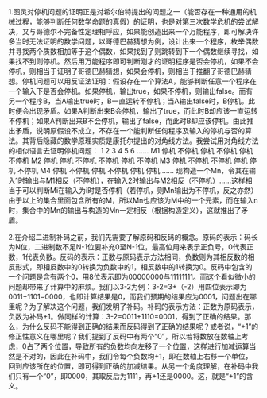 1.图灵对停机问题的证明正是对希尔伯特提出的问题之一（能否存在一种通用的机械过程，能够判断任何数学命题的真假）的证明，也是对第三次数学危机的尝试解决，又与哥德尔不完备性定理相呼应，如果能创造出来一个万能程序，即可解决许多当时无法证明的数学问题，以哥德巴赫猜想为例，设计出来一个程序，枚举偶数并寻找两个质数相加等于这个偶数，如果找到了则跳转到下一个偶数继续寻找，如果找不到则停机。然后用万能程序即可判断刚才的证明程序是否会停机，如果不会停机，则相当于证明了哥德巴赫猜想，如果会停机，则相当于推翻了哥德巴赫猜想。停机问题可以用反证法证明：假设存在一个算法A，能够判断任意一个程序在一个输入下是否会停机。如果停机，输出true，如果不停机，则输出false。而有另一个程序B，当A输出true时，B一直运转不停机；当A输出false时，B停机。此时便会出现矛盾。如果A判断出来B会停机，输出了true，而此时B却应该一直运转不停机；如果A判断出来B不会停机，输出了false，而此时B却应该停机。由此推出矛盾，说明原假设不成立，不存在一个能判断任何程序及输入的停机与否的算法。其背后隐藏的数学原理实质是康托尔提出的对角线方法。我尝试用对角线方法的相似语言去证明停机问题：
    1     2     3     4     5     6 ……
M1 停机 不停机  停机 不停机  停机 不停机
M2 停机  停机  不停机 不停机  停机 不停机
M3 停机 不停机 不停机 停机   停机 不停机
M4 停机 不停机  停机 不停机  停机  停机
……
现构造一个Mn，令其在输入1时输出与M1相反（不停机），在输入2时输出与M2相反（不停机）……这样相当于可以判断Mi在输入为i时是否停机（若停机，则Mn输出为不停机，反之亦然）由于以上的集合里面包含所有的M，所以Mn也应该为M中的一个元素，而在输入n时，集合中的Mn的输出与构造的Mn一定相反（根据构造定义），这就推出了矛盾。

2.在介绍二进制补码之前，我们先需要了解原码和反码的概念。原码的表示：码长为N位，二进制数不足N-1位要补充0至N-1位，最高位用来表示正负号，0代表正数，1代表负数。反码的表示：正数与原码表示方法相同，负数则为其相反数的相反形式，即相反数中的0转换为负数中的1，相反数中的1转换为0。反码中包含的一个问题是含有两个0，用8位表示即为00000000与11111111。而这个看似微小的问题却带来了计算中的麻烦。我们以3-2为例：3-2=3+（-2）用四位表示即为0011+1101=0000，也即计算结果是0，而我们预期的结果应为0001，问题出在哪里呢？为了解决这个问题，我们发明了补码。补码的表示方法：正数为原码表示，负数为补码+1。做同样的计算：3-2=0011+1110=0001，得到了正确的结果。那么，为什么反码不能得到正确的结果而反码得到了正确的结果呢？或者说，“+1”的修正性意义在哪里呢？我们提到了反码中有两个“0”，所以若将数放在数轴上考虑，0占了两个位置，导致所有的负数均向左移了一个位置，这样进行加减运算当然是不对的，因此在补码中，我们令每个负数均+1，即在数轴上右移一个单位，回到应该所在的位置，即可得到正确的加减结果。从另一个角度理解，在补码中我们只有一个“0”，即0000，其取反后为1111，再+1还是0000。这，就是“+1”的含义。
